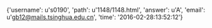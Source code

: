 {'username': u's0190', 'path': u'1148/1148.html', 'answer': u'A', 'email': u'gb12@mails.tsinghua.edu.cn', 'time': '2016-02-28:13:52:12'}